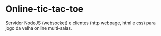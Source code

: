 # Online-tic-tac-toe
Servidor NodeJS (websocket) e clientes (http webpage, html e css) para jogo da velha online multi-salas.
